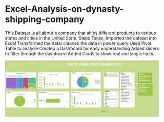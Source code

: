# Excel-Analysis-on-dynasty-shipping-company
This Dataset is all about a company that ships different products to various states and cities in the United State.
Steps Taken;
Imported the dataset into Excel
Transformed the data/ cleaned the data in power query
Used Pivot Table to analyze
Created a Dashboard for easy understanding
Added  slicers to filter through the dashboard
Added Cards to show real and single facts.

![Dynasty Shipping Dashboard](Dynasty_shipping_dashboard.png)

